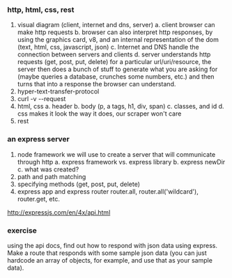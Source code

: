 ### http, html, css, rest
1. visual diagram (client, internet and dns, server)
   a. client browser can make http requests
   b. browser can also interpret http responses, by using the graphics
   card, v8, and an internal representation of the dom (text, html, css,
   javascript, json)
   c. Internet and DNS handle the connection between servers and clients
   d. server understands http requests (get, post, put, delete) for a particular
   url/uri/resource, the server then does a bunch of stuff to generate what you
   are asking for (maybe queries a database, crunches some numbers, etc.) and
   then turns that into a response the browser can understand.
2. hyper-text-transfer-protocol
3. curl -v --request
4. html, css
   a. header
   b. body (p, a tags, h1, div, span)
   c. classes, and id
   d. css makes it look the way it does, our scraper won't care
5. rest

### an express server
1. node framework we will use to create a server that will communicate through http
   a. express framework vs. express library
   b. express newDir
   c. what was created?
2. path and path matching
3. specifying methods (get, post, put, delete)
4. express app and express router
  router.all, router.all('wildcard'), router.get, etc.

http://expressjs.com/en/4x/api.html

### exercise
using the api docs, find out how to respond with json data using express. Make a
route that responds with some sample json data (you can just hardcode an array
of objects, for example, and use that as your sample data).







